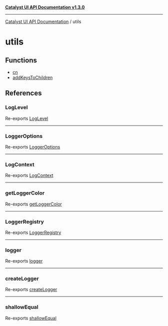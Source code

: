 [**Catalyst UI API Documentation v1.3.0**](../README.md)

---

[Catalyst UI API Documentation](../README.md) / utils

# utils

## Functions

- [cn](functions/cn.md)
- [addKeysToChildren](functions/addKeysToChildren.md)

## References

### LogLevel

Re-exports [LogLevel](logger/type-aliases/LogLevel.md)

---

### LoggerOptions

Re-exports [LoggerOptions](logger/interfaces/LoggerOptions.md)

---

### LogContext

Re-exports [LogContext](logger/interfaces/LogContext.md)

---

### getLoggerColor

Re-exports [getLoggerColor](logger/functions/getLoggerColor.md)

---

### LoggerRegistry

Re-exports [LoggerRegistry](logger/variables/LoggerRegistry.md)

---

### logger

Re-exports [logger](logger/variables/logger.md)

---

### createLogger

Re-exports [createLogger](logger/functions/createLogger.md)

---

### shallowEqual

Re-exports [shallowEqual](shallowEqual/functions/shallowEqual.md)
